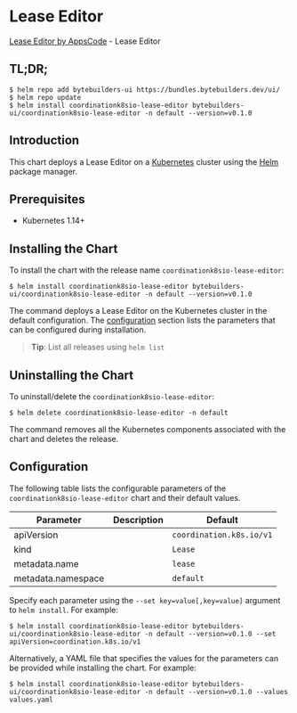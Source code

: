 # Lease Editor

[Lease Editor by AppsCode](https://byte.builders) - Lease Editor

## TL;DR;

```console
$ helm repo add bytebuilders-ui https://bundles.bytebuilders.dev/ui/
$ helm repo update
$ helm install coordinationk8sio-lease-editor bytebuilders-ui/coordinationk8sio-lease-editor -n default --version=v0.1.0
```

## Introduction

This chart deploys a Lease Editor on a [Kubernetes](http://kubernetes.io) cluster using the [Helm](https://helm.sh) package manager.

## Prerequisites

- Kubernetes 1.14+

## Installing the Chart

To install the chart with the release name `coordinationk8sio-lease-editor`:

```console
$ helm install coordinationk8sio-lease-editor bytebuilders-ui/coordinationk8sio-lease-editor -n default --version=v0.1.0
```

The command deploys a Lease Editor on the Kubernetes cluster in the default configuration. The [configuration](#configuration) section lists the parameters that can be configured during installation.

> **Tip**: List all releases using `helm list`

## Uninstalling the Chart

To uninstall/delete the `coordinationk8sio-lease-editor`:

```console
$ helm delete coordinationk8sio-lease-editor -n default
```

The command removes all the Kubernetes components associated with the chart and deletes the release.

## Configuration

The following table lists the configurable parameters of the `coordinationk8sio-lease-editor` chart and their default values.

|     Parameter      | Description |         Default          |
|--------------------|-------------|--------------------------|
| apiVersion         |             | `coordination.k8s.io/v1` |
| kind               |             | `Lease`                  |
| metadata.name      |             | `lease`                  |
| metadata.namespace |             | `default`                |


Specify each parameter using the `--set key=value[,key=value]` argument to `helm install`. For example:

```console
$ helm install coordinationk8sio-lease-editor bytebuilders-ui/coordinationk8sio-lease-editor -n default --version=v0.1.0 --set apiVersion=coordination.k8s.io/v1
```

Alternatively, a YAML file that specifies the values for the parameters can be provided while
installing the chart. For example:

```console
$ helm install coordinationk8sio-lease-editor bytebuilders-ui/coordinationk8sio-lease-editor -n default --version=v0.1.0 --values values.yaml
```
